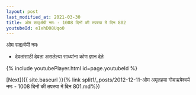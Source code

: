 ```yaml
---
layout: post
last_modified_at: 2021-03-30
title: ओम सद्यःर्षयी नमः - 1008 दिनों की तपस्या में दिन 802
youtubeId: eIxhD08Uqo0
---
```

 
 
 ओम सद्यःर्षयी नमः  
 
 -  देवतांसाठी देवता असलेल्या साध्यांना कोण ज्ञान देते 
 
  
 
  
 
 
 
 
 
 


{% include youtubePlayer.html id=page.youtubeId %}
 
[Next]({{ site.baseurl }}{% link  split1/_posts/2012-12-11-ओम अमृतहया गोवऋषेश्वर्य नमः - 1008 दिनों की तपस्या में दिन 801.md%})
 
